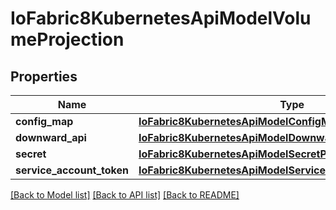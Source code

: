# IoFabric8KubernetesApiModelVolumeProjection

## Properties
Name | Type | Description | Notes
------------ | ------------- | ------------- | -------------
**config_map** | [**IoFabric8KubernetesApiModelConfigMapProjection**](IoFabric8KubernetesApiModelConfigMapProjection.md) |  | [optional] 
**downward_api** | [**IoFabric8KubernetesApiModelDownwardAPIProjection**](IoFabric8KubernetesApiModelDownwardAPIProjection.md) |  | [optional] 
**secret** | [**IoFabric8KubernetesApiModelSecretProjection**](IoFabric8KubernetesApiModelSecretProjection.md) |  | [optional] 
**service_account_token** | [**IoFabric8KubernetesApiModelServiceAccountTokenProjection**](IoFabric8KubernetesApiModelServiceAccountTokenProjection.md) |  | [optional] 

[[Back to Model list]](../README.md#documentation-for-models) [[Back to API list]](../README.md#documentation-for-api-endpoints) [[Back to README]](../README.md)

